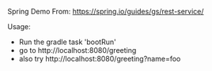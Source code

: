 Spring Demo From:
https://spring.io/guides/gs/rest-service/

Usage:
* Run the gradle task 'bootRun'
* go to http://localhost:8080/greeting
* also try http://localhost:8080/greeting?name=foo
